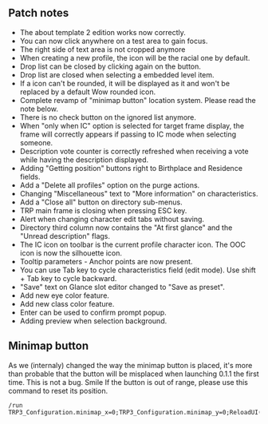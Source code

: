 ## Patch notes
* The about template 2 edition works now correctly.
* You can now click anywhere on a test area to gain focus.
* The right side of text area is not cropped anymore
* When creating a new profile, the icon will be the racial one by default.
* Drop list can be closed by clicking again on the button.
* Drop list are closed when selecting a embedded level item.
* If a icon can't be rounded, it will be displayed as it and won't be replaced by a default Wow rounded icon.
* Complete revamp of "minimap button" location system. Please read the note below.
* There is no check button on the ignored list anymore.
* When "only when IC" option is selected for target frame display, the frame will correctly appears if passing to IC mode when selecting someone.
* Description vote counter is correctly refreshed when receiving a vote while having the description displayed.
* Adding "Getting position" buttons right to Birthplace and Residence fields.
* Add a "Delete all profiles" option on the purge actions.
* Changing "Miscellaneous" text to "More information" on characteristics.
* Add a "Close all" button on directory sub-menus.
* TRP main frame is closing when pressing ESC key.
* Alert when changing character edit tabs without saving.
* Directory third column now contains the "At first glance" and the "Unread description" flags.
* The IC icon on toolbar is the current profile character icon. The OOC icon is now the silhouette icon.
* Tooltip parameters - Anchor points are now present.
* You can use Tab key to cycle characteristics field (edit mode). Use shift + Tab key to cycle backward.
* "Save" text on Glance slot editor changed to "Save as preset".
* Add new eye color feature.
* Add new class color feature.
* Enter can be used to confirm prompt popup.
* Adding preview when selection background.

## Minimap button
As we (internaly) changed the way the minimap button is placed, it's more than probable that the button will be misplaced when launching 0.1.1 the first time. This is not a bug. Smile
If the button is out of range, please use this command to reset its position.

	/run TRP3_Configuration.minimap_x=0;TRP3_Configuration.minimap_y=0;ReloadUI();